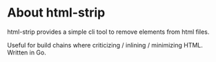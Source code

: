 # About html-strip

html-strip provides a simple cli tool to remove elements from html files.

Useful for build chains where criticizing / inlining / minimizing HTML. Written
in Go.
